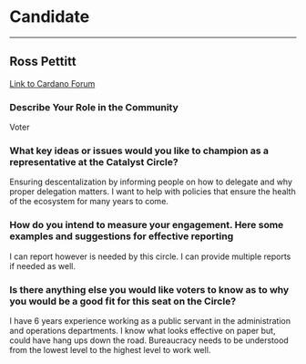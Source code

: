 # Candidate #
***
## Ross Pettitt ##

[Link to Cardano Forum](https://forum.cardano.org/t/ross-pettitt-platform-statement/109192)

### Describe Your Role in the Community ###

Voter

### What key ideas or issues would you like to champion as a representative at the Catalyst Circle? ###

Ensuring descentalization by informing people on how to delegate and why proper delegation matters. I want to help with policies that ensure the health of the ecosystem for many years to come.

### How do you intend to measure your engagement. Here some examples and suggestions for effective reporting ###

I can report however is needed by this circle. I can provide multiple reports if needed as well.

### Is there anything else you would like voters to know as to why you would be a good fit for this seat on the Circle? ###

I have 6 years experience working as a public servant in the administration and operations departments. I know what looks effective on paper but, could have hang ups down the road. Bureaucracy needs to be understood from the lowest level to the highest level to work well.